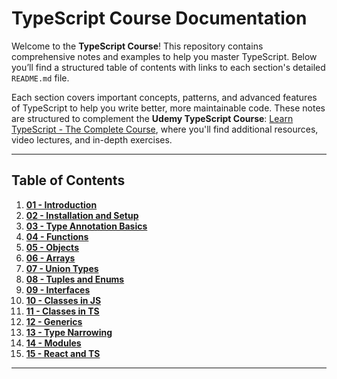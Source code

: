 # TypeScript Course Documentation

Welcome to the **TypeScript Course**! This repository contains comprehensive notes and examples to help you master TypeScript. Below you’ll find a structured table of contents with links to each section's detailed `README.md` file.

Each section covers important concepts, patterns, and advanced features of TypeScript to help you write better, more maintainable code. These notes are structured to complement the **Udemy TypeScript Course**: [Learn TypeScript - The Complete Course](https://www.udemy.com/course/learn-typescript/), where you'll find additional resources, video lectures, and in-depth exercises.

---

## Table of Contents

1. [**01 - Introduction**](https://github.com/princerawat02/mastering-typescript-2025/blob/main/01-Introduction/README.md)
2. [**02 - Installation and Setup**](https://github.com/princerawat02/mastering-typescript-2025/blob/main/02-Installation-and-Setup/README.md)
3. [**03 - Type Annotation Basics**](https://github.com/princerawat02/mastering-typescript-2025/blob/main/03-Type-Annotation-Basics/README.md)
4. [**04 - Functions**](https://github.com/princerawat02/mastering-typescript-2025/blob/main/04-Functions/README.md)
5. [**05 - Objects**](https://github.com/princerawat02/mastering-typescript-2025/blob/main/05-Objects/README.md)
6. [**06 - Arrays**](https://github.com/princerawat02/mastering-typescript-2025/blob/main/06-Arrays/README.md)
7. [**07 - Union Types**](https://github.com/princerawat02/mastering-typescript-2025/blob/main/07-Union-Types/README.md)
8. [**08 - Tuples and Enums**](https://github.com/princerawat02/mastering-typescript-2025/blob/main/08-Tuples-and-Enums/README.md)
9. [**09 - Interfaces**](https://github.com/princerawat02/mastering-typescript-2025/blob/main/09-Interfaces/README.md)
10. [**10 - Classes in JS**](https://github.com/princerawat02/mastering-typescript-2025/blob/main/10-Classes-in-JS/README.md)
11. [**11 - Classes in TS**](https://github.com/princerawat02/mastering-typescript-2025/blob/main/11-Classes-in-TS/README.md)
12. [**12 - Generics**](https://github.com/princerawat02/mastering-typescript-2025/blob/main/12-Generics/README.md)
13. [**13 - Type Narrowing**](https://github.com/princerawat02/mastering-typescript-2025/blob/main/13-Type-Narrowing/README.md)
14. [**14 - Modules**](https://github.com/princerawat02/mastering-typescript-2025/blob/main/14-Modules/README.md)
15. [**15 - React and TS**](https://github.com/princerawat02/mastering-typescript-2025/blob/main/15-React-and-TS/README.md)



---

